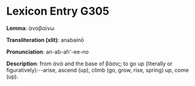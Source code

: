 # Lexicon Entry G305

**Lemma**: ἀναβαίνω

**Transliteration (xlit)**: anabaínō

**Pronunciation**: an-ab-ah'-ee-no

**Description**:
from ἀνά and the base of βάσις; to go up (literally or figuratively):--arise, ascend (up), climb (go, grow, rise, spring) up, come (up).
